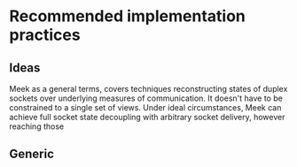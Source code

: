 # Recommended implementation practices
## Ideas
Meek as a general terms, covers techniques reconstructing states of duplex sockets over underlying measures of communication. It doesn't have to be constrained to a single set of views. Under ideal circumstances, Meek can achieve full socket state decoupling with arbitrary socket delivery, however reaching those 

## Generic
